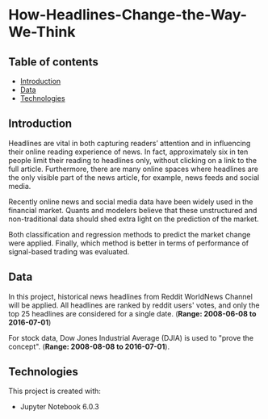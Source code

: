 # How-Headlines-Change-the-Way-We-Think

## Table of contents
* [Introduction](#introduction)
* [Data](#data)
* [Technologies](#technologies)

## Introduction
Headlines are vital in both capturing readers’ attention and
in influencing their online reading experience of news. In
fact, approximately six in ten people limit their reading to
headlines only, without clicking on a link to the full article. Furthermore, there are many online
spaces where headlines are the only visible part of the news
article, for example, news feeds and social media.

Recently online news and social media data have been widely used in the financial market. Quants and modelers believe that these unstructured and non-traditional data should shed extra light on the prediction of the market. 

Both classification and regression methods to predict the market change were applied. Finally, which method is better in terms of performance of signal-based trading was evaluated.  

## Data
In this project,  historical news headlines from Reddit WorldNews Channel will be applied. All headlines are ranked by reddit users' votes, and only the top 25 headlines are considered for a single date. (**Range: 2008-06-08 to 2016-07-01**)

For stock data,  Dow Jones Industrial Average (DJIA) is used to "prove the concept". (**Range: 2008-08-08 to 2016-07-01**). 

## Technologies
This project is created with:
* Jupyter Notebook 6.0.3
